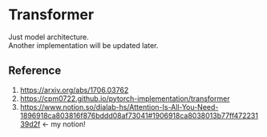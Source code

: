 # Transformer
Just model architecture.  
Another implementation will be updated later.
## Reference 
1. https://arxiv.org/abs/1706.03762
2. https://cpm0722.github.io/pytorch-implementation/transformer
3. https://www.notion.so/dialab-hs/Attention-Is-All-You-Need-1896918ca803816f876bddd08af73041#1906918ca8038013b77ff47223139d2f <- my notion!
